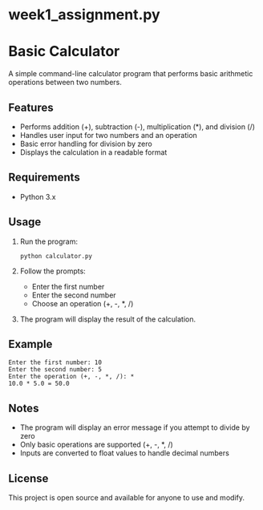 # week1_assignment.py
# Basic Calculator

A simple command-line calculator program that performs basic arithmetic operations between two numbers.

## Features

- Performs addition (+), subtraction (-), multiplication (*), and division (/)
- Handles user input for two numbers and an operation
- Basic error handling for division by zero
- Displays the calculation in a readable format

## Requirements

- Python 3.x

## Usage

1. Run the program:
   ```
   python calculator.py
   ```

2. Follow the prompts:
   - Enter the first number
   - Enter the second number
   - Choose an operation (+, -, *, /)

3. The program will display the result of the calculation.

## Example

```
Enter the first number: 10
Enter the second number: 5
Enter the operation (+, -, *, /): *
10.0 * 5.0 = 50.0
```

## Notes

- The program will display an error message if you attempt to divide by zero
- Only basic operations are supported (+, -, *, /)
- Inputs are converted to float values to handle decimal numbers

## License

This project is open source and available for anyone to use and modify.
